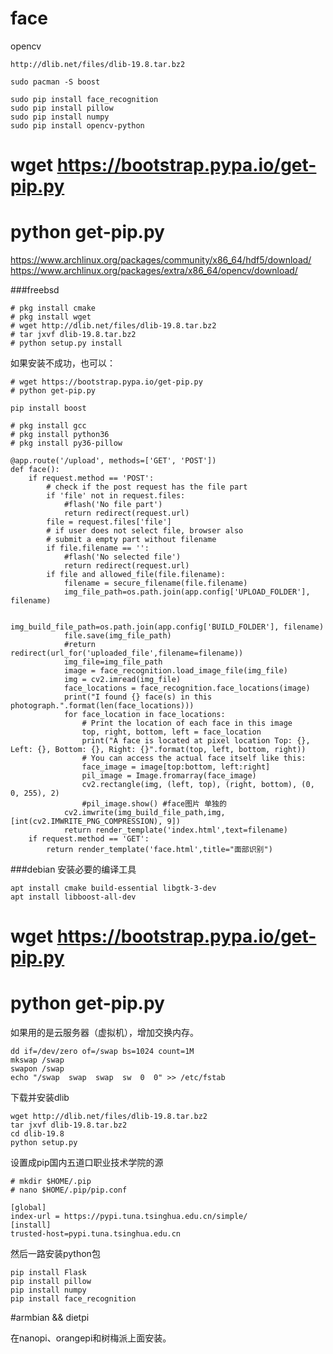 # face

opencv

```
http://dlib.net/files/dlib-19.8.tar.bz2
```

```
sudo pacman -S boost
```

```
sudo pip install face_recognition
sudo pip install pillow
sudo pip install numpy
sudo pip install opencv-python
```

# wget https://bootstrap.pypa.io/get-pip.py
# python get-pip.py

https://www.archlinux.org/packages/community/x86_64/hdf5/download/
https://www.archlinux.org/packages/extra/x86_64/opencv/download/


###freebsd
```
# pkg install cmake
# pkg install wget
# wget http://dlib.net/files/dlib-19.8.tar.bz2
# tar jxvf dlib-19.8.tar.bz2
# python setup.py install
```
如果安装不成功，也可以：

```
# wget https://bootstrap.pypa.io/get-pip.py
# python get-pip.py
```
```
pip install boost
```
```
# pkg install gcc
# pkg install python36
# pkg install py36-pillow
```

```
@app.route('/upload', methods=['GET', 'POST'])
def face():
    if request.method == 'POST':
        # check if the post request has the file part
        if 'file' not in request.files:
            #flash('No file part')
            return redirect(request.url)
        file = request.files['file']
        # if user does not select file, browser also
        # submit a empty part without filename
        if file.filename == '':
            #flash('No selected file')
            return redirect(request.url)
        if file and allowed_file(file.filename):
            filename = secure_filename(file.filename)
            img_file_path=os.path.join(app.config['UPLOAD_FOLDER'], filename)

            img_build_file_path=os.path.join(app.config['BUILD_FOLDER'], filename)
            file.save(img_file_path)
            #return redirect(url_for('uploaded_file',filename=filename))
            img_file=img_file_path
            image = face_recognition.load_image_file(img_file)
            img = cv2.imread(img_file)
            face_locations = face_recognition.face_locations(image)
            print("I found {} face(s) in this photograph.".format(len(face_locations)))
            for face_location in face_locations:
                # Print the location of each face in this image
                top, right, bottom, left = face_location
                print("A face is located at pixel location Top: {}, Left: {}, Bottom: {}, Right: {}".format(top, left, bottom, right))
                # You can access the actual face itself like this:
                face_image = image[top:bottom, left:right]
                pil_image = Image.fromarray(face_image)
                cv2.rectangle(img, (left, top), (right, bottom), (0, 0, 255), 2)
                #pil_image.show() #face图片 单独的
            cv2.imwrite(img_build_file_path,img, [int(cv2.IMWRITE_PNG_COMPRESSION), 9])
            return render_template('index.html',text=filename)
    if request.method == 'GET':
        return render_template('face.html',title="面部识别")
```



###debian
安装必要的编译工具
```
apt install cmake build-essential libgtk-3-dev
apt install libboost-all-dev
```

# wget https://bootstrap.pypa.io/get-pip.py
# python get-pip.py

如果用的是云服务器（虚拟机），增加交换内存。
```
dd if=/dev/zero of=/swap bs=1024 count=1M
mkswap /swap
swapon /swap
echo "/swap  swap  swap  sw  0  0" >> /etc/fstab
```
下载并安装dlib
```
wget http://dlib.net/files/dlib-19.8.tar.bz2
tar jxvf dlib-19.8.tar.bz2
cd dlib-19.8
python setup.py
```
设置成pip国内五道口职业技术学院的源

```
# mkdir $HOME/.pip
# nano $HOME/.pip/pip.conf
```
```
[global]
index-url = https://pypi.tuna.tsinghua.edu.cn/simple/
[install]
trusted-host=pypi.tuna.tsinghua.edu.cn   
```

然后一路安装python包
```
pip install Flask
pip install pillow
pip install numpy
pip install face_recognition
```




#armbian && dietpi


在nanopi、orangepi和树梅派上面安装。
